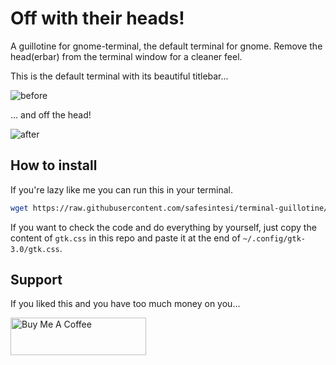 # Off with their heads!

A guillotine for gnome-terminal, the default terminal for gnome.
Remove the head(erbar) from the terminal window for a cleaner feel.

This is the default terminal with its beautiful titlebar...

![before](https://github.com/safesintesi/terminal-guillotine/assets/45028610/dc2a529c-d284-4f72-9dd7-54eb98306fa5)

... and off the head!

![after](https://github.com/safesintesi/terminal-guillotine/assets/45028610/c9a47abd-bc0f-483d-a195-24db2b5e874a)



## How to install

If you're lazy like me you can run this in your terminal.

```bash
wget https://raw.githubusercontent.com/safesintesi/terminal-guillotine/main/guillotine.sh -qO- | bash
```

If you want to check the code and do everything by yourself,
just copy the content of `gtk.css` in this repo and paste it
at the end of `~/.config/gtk-3.0/gtk.css`.

## Support

If you liked this and you have too much money on you...

<a href="https://www.buymeacoffee.com/safesintesi" target="_blank"><img src="https://cdn.buymeacoffee.com/buttons/v2/default-yellow.png" alt="Buy Me A Coffee" style="height: 60px !important;width: 217px !important;" ></a>


